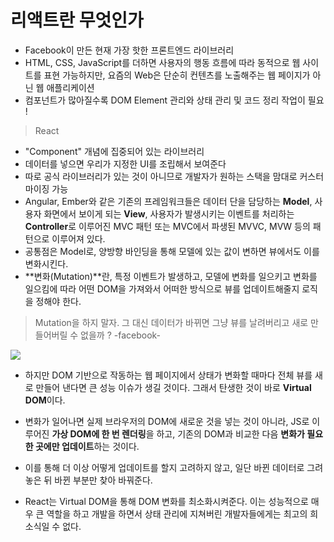# 리액트란 무엇인가

- Facebook이 만든 현재 가장 핫한 프론트엔드 라이브러리
- HTML, CSS, JavaScript를 더하면 사용자의 행동 흐름에 따라 동적으로 웹 사이트를 표현 가능하지만, 요즘의 Web은 단순히 컨텐츠를 노출해주는 웹 페이지가 아닌 웹 애플리케이션
- 컴포넌트가 많아질수록 DOM Element 관리와 상태 관리 및 코드 정리 작업이 필요 !

> React

- "Component" 개념에 집중되어 있는 라이브러리
- 데이터를 넣으면 우리가 지정한 UI를 조립해서 보여준다
- 따로 공식 라이브러리가 있는 것이 아니므로 개발자가 원하는 스택을 맘대로 커스터마이징 가능
- Angular, Ember와 같은 기존의 프레임워크들은 데이터 단을 담당하는 **Model**, 사용자 화면에서 보이게 되는 **View**, 사용자가 발생시키는 이벤트를 처리하는 **Controller**로 이루어진 MVC 패턴 또는 MVC에서 파생된 MVVC, MVW 등의 패턴으로 이루어져 있다.
- 공통점은 Model로, 양방향 바인딩을 통해 모델에 있는 값이 변하면 뷰에서도 이를 변화시킨다.
- **변화(Mutation)**란, 특정 이벤트가 발생하고, 모델에 변화를 일으키고 변화를 일으킴에 따라 어떤 DOM을 가져와서 어떠한 방식으로 뷰를 업데이트해줄지 로직을 정해야 한다.

> Mutation을 하지 말자. 그 대신 데이터가 바뀌면 그냥 뷰를 날려버리고 새로 만들어버릴 수 없을까 ? -facebook-

<img src="https://user-images.githubusercontent.com/41010744/129288029-009d3793-ae6d-4412-8134-fa18bfbe14f5.png">

- 하지만 DOM 기반으로 작동하는 웹 페이지에서 상태가 변화할 때마다 전체 뷰를 새로 만들어 낸다면 큰 성능 이슈가 생길 것이다. 그래서 탄생한 것이 바로 **Virtual DOM**이다.

- 변화가 일어나면 실제 브라우저의 DOM에 새로운 것을 넣는 것이 아니라, JS로 이루어진 **가상 DOM에 한 번 렌더링**을 하고, 기존의 DOM과 비교한 다음 **변화가 필요한 곳에만 업데이트**하는 것이다.
- 이를 통해 더 이상 어떻게 업데이트를 할지 고려하지 않고, 일단 바뀐 데이터로 그려놓은 뒤 바뀐 부분만 찾아 바꿔준다.
- React는 Virtual DOM을 통해 DOM 변화를 최소화시켜준다. 이는 성능적으로 매우 큰 역할을 하고 개발을 하면서 상태 관리에 지쳐버린 개발자들에게는 최고의 희소식일 수 없다.
